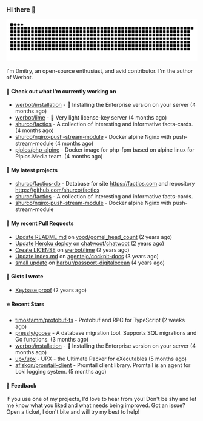 ### Hi there 👋

![](https://github.com/shurco/shurco/raw/output/github-contribution-grid-snake.svg)

I'm Dmitry, an open-source enthusiast, and avid contributor. I'm the author of Werbot. 

#### 👷 Check out what I'm currently working on

- [werbot/installation](https://github.com/werbot/installation) - 🚀 Installing the Enterprise version on your server (4 months ago)
- [werbot/lime](https://github.com/werbot/lime) - 🍋 Very light license-key server (4 months ago)
- [shurco/factios](https://github.com/shurco/factios) - A collection of interesting and informative facts-cards. (4 months ago)
- [shurco/nginx-push-stream-module](https://github.com/shurco/nginx-push-stream-module) - Docker alpine Nginx with push-stream-module (4 months ago)
- [piplos/php-alpine](https://github.com/piplos/php-alpine) - Docker image for php-fpm based on alpine linux for Piplos.Media team. (4 months ago)

#### 🌱 My latest projects

- [shurco/factios-db](https://github.com/shurco/factios-db) - Database for site https://factios.com and repository https://github.com/shurco/factios
- [shurco/factios](https://github.com/shurco/factios) - A collection of interesting and informative facts-cards.
- [shurco/nginx-push-stream-module](https://github.com/shurco/nginx-push-stream-module) - Docker alpine Nginx with push-stream-module

#### 🔨 My recent Pull Requests

- [Update README.md](https://github.com/vood/gomel_head_count/pull/1) on [vood/gomel_head_count](https://github.com/vood/gomel_head_count) (2 years ago)
- [Update Heroku deploy](https://github.com/chatwoot/chatwoot/pull/1030) on [chatwoot/chatwoot](https://github.com/chatwoot/chatwoot) (2 years ago)
- [Create LICENSE](https://github.com/werbot/lime/pull/1) on [werbot/lime](https://github.com/werbot/lime) (2 years ago)
- [Update index.md](https://github.com/agentejo/cockpit-docs/pull/18) on [agentejo/cockpit-docs](https://github.com/agentejo/cockpit-docs) (3 years ago)
- [small update](https://github.com/harbur/passport-digitalocean/pull/1) on [harbur/passport-digitalocean](https://github.com/harbur/passport-digitalocean) (4 years ago)

#### 📓 Gists I wrote

- [Keybase proof](https://gist.github.com/959752bb9b046d792e71ca185f48d641) (2 years ago)

#### ⭐ Recent Stars

- [timostamm/protobuf-ts](https://github.com/timostamm/protobuf-ts) - Protobuf and RPC for TypeScript (2 weeks ago)
- [pressly/goose](https://github.com/pressly/goose) - A database migration tool. Supports SQL migrations and Go functions.  (3 months ago)
- [werbot/installation](https://github.com/werbot/installation) - 🚀 Installing the Enterprise version on your server (4 months ago)
- [upx/upx](https://github.com/upx/upx) - UPX - the Ultimate Packer for eXecutables (5 months ago)
- [afiskon/promtail-client](https://github.com/afiskon/promtail-client) - Promtail client library. Promtail is an agent for Loki logging system. (5 months ago)

#### 💬 Feedback

If you use one of my projects, I'd love to hear from you! Don't be shy and let me know what you liked
and what needs being improved. Got an issue? Open a ticket, I don't bite and will try my best to help!
